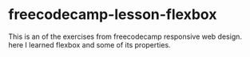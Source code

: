 # freecodecamp-lesson-flexbox
This is an of the exercises from freecodecamp responsive web design. <br>
here I learned flexbox and some of its properties.
